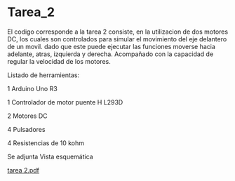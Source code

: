 # Tarea_2
El codigo corresponde a la tarea 2 consiste, en la utilizacion de dos motores DC, los cuales son controlados para simular el movimiento del eje delantero de un movil. dado que este puede ejecutar las funciones moverse hacia adelante, atras, izquierda y derecha. Acompañado con la capacidad de regular la velocidad de los motores.


Listado de herramientas:

1 Arduino Uno R3

1 Controlador de motor puente H L293D

2 Motores DC

4 Pulsadores

4 Resistencias de 10 kohm

Se adjunta Vista esquemática 

[tarea 2.pdf](https://github.com/georgeandrew3/Tarea_2/files/15032900/tarea.2.pdf)
